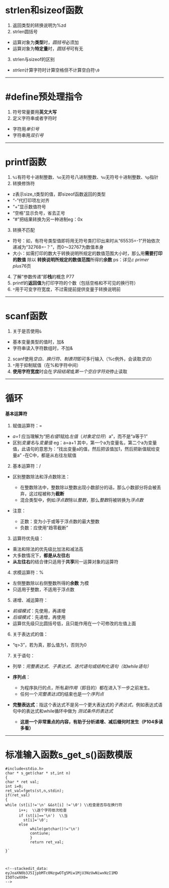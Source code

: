 #  strlen和sizeof函数
1. 返回类型的转换说明为%zd
2. strlen圆括号  


- 运算对象为**类型**时，*圆括号*必须加
- 运算对象为**特定量**时，*圆括号*可有无
3. strlen与sizeof的区别



* *strlen*计算字符时计算空格但不计算空白符`\0`
---
# #define预处理指令
1. 符号常量要用**英文大写**
2. 定义字符串或者字符时

- 字符用*单引号*
- 字符串用*双引号*
---
# printf函数
1. `%i`有符号十进制整数、`%o`无符号八进制整数、`%u`无符号十进制整数、`%p`指针
2. 转换修饰符


- z表示size_t类型的值，即sizeof函数返回的类型
- “-”代打印项左对齐
- “+”显示数值符号
- “空格”显示负号，省去正号
- “#”把结果转换为另一种进制eg：0x
3. 转换不匹配


- 符号：如，有符号类型值即将用无符号类打印出来时从“65535=-1”开始依次递减为“32768=-？”，而0～32767为数值本身
- 大小：如需打印的数大于转换说明所规定的数值范围大小时，那么用**需要打印的数值**    除以 **转换说明所规定的数值范围**所得的**余数**
ps：详见*c primer plus*76页

4. 了解“参数传递”即**栈**的概念 P77
5. printf的**返回值**为打印字符的个数（包括空格和不可见的换行符）
6. `*`用于可变字符宽度，不过需提前提供变量于转换说明前
---
# scanf函数
1. 关于是否使用`&`


- 基本变量类型的值时，加&
- 字符串读入字符数组时，不加&

2. scanf使用*空白、换行符、制表符*即可多行输入（%c例外，会读取*空白*）
3. `*`用于抑制赋值（在%和字符中间）
4. **使用字符宽度**时会在*字段结尾*或*第一个空白字符处*停止读取

---
#  循环
#### 基本运算符
1. 赋值运算符：=

- *a=1* 应当理解为“把*右值*1赋给*左值*（*对象定位符*）a”，而不是“a等于1”
- 区别*变量名*与*变量值*
eg：a=a+1
其中，第一个a为变量名，第二个a为变量值，此语句的意思为：“找出变量a的值，然后把该值加1，然后把新值赋给变量a”
-在C中，都是从右往左赋值

2.  基本运算符：/

- 区别整数除法和浮点数除法：
   * 在整数除法中，整数除以整数出现小数部分的话，那么小数部分将会被丢弃，这过程被称为**截断**
   * 混合类型中，例如*浮点数*除以*整数*，那么*整数*将被转换为*浮点数*

- 注意：
  * 正数：变为小于或等于浮点数的最大整数
  * 负数：应使用“趋零截断”

3. 运算符优先级：

- 乘法和除法的优先级比加法和减法高
- 大多数情况下，**都是从左往右**
- **从左往右**的结合律只适用于**共享**同一运算对象的运算符
4. 求模运算符：%

- 左侧整数除以右侧整数所得的**余数**
为模
- 只适用于整数，不适用于浮点数

5. 递增、减运算符：

- *前缀模式*：先使用，再递增
- *后缀模式*：先递增，再使用
- 运算优先级只比圆括号低，且只能作用在一个可修改的左值上面

6. 关于表达式的值：

- “q>3”，若为真，那么值为1，否则为0

7. 关于语句：

- 列举：*完整表达式*、*子表达式*、*迭代语句或结构化语句（如while语句）*
- **序列点**：
  * 为程序执行的点，所有*副作用*（即目的）都在进入下一步之前发生。
  * 任何一个*完整表达式*的结束也是一个*序列点* 
- **完整表达式**：指这个表达式不是另一个更大表达式的*子表达式*，例如表达式语句中的表达式和while循环中做为 *测试条件的表达式* 
  
  * **这是一个非常重点的内容，有助于分析递增、减后缀何时发生（P104多读多看）**

---
#  标准输入函数s_get_s()函数模版
```
#include<stdio.h>
char * s_get(char * st,int n)
{
char * ret val;
int i=0;
ret_val=fgets(st,n,stdin);
if(ret_val)
{
while (st[i]!='\n' &&st[i] !='\0') \\检查是否存在换行符
      i++;  \\逐个字符依次检查
      if (st[i]=='\n')  \\当
        st[i]='\0';
      else
           while(getchar()!='\n')
           contiune;
           }
           return ret_val;
           
}`



<!--stackedit_data:
eyJoaXN0b3J5IjpbMTc0NzgwOTg5Miw1MjU3NzUwNiwxNzI1MD
I5OTcwXX0=
-->